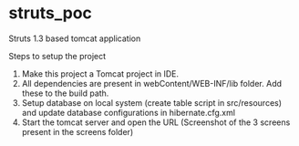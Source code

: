 # struts_poc
Struts 1.3 based tomcat application


Steps to setup the project

1. Make this project a Tomcat project in IDE.
2. All dependencies are present in webContent/WEB-INF/lib folder. Add these to the build path.
3. Setup database on local system (create table script in src/resources) and update database configurations in hibernate.cfg.xml
4. Start the tomcat server and open the URL (Screenshot of the 3 screens present in the screens folder)